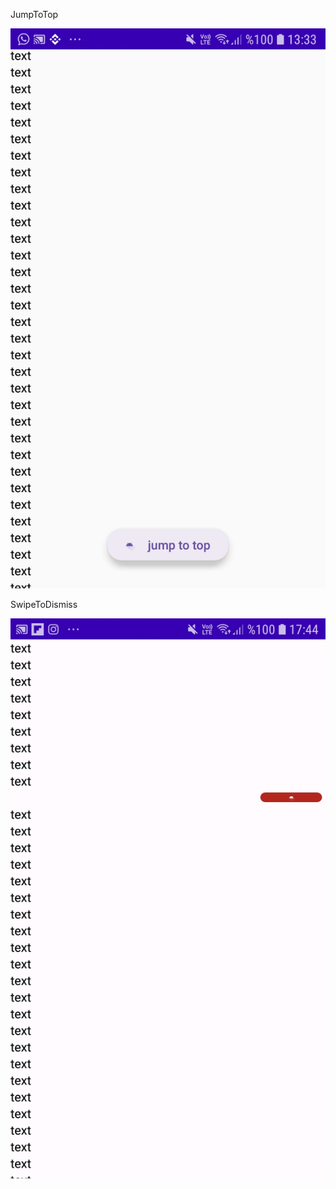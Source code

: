 <p>JumpToTop</p>
<img src="images/jump.jpg" />

<p>SwipeToDismiss</p>
<img src="images/delete.jpg" />
